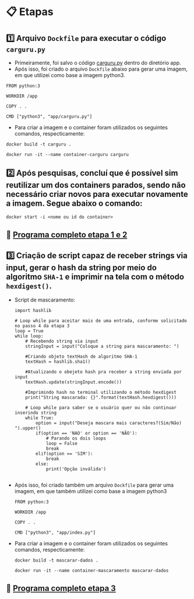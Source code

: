 # 📋 Etapas

## 1️⃣ Arquivo `Dockfile` para executar o código `carguru.py`

- Primeiramente, foi salvo o código [carguru.py](Etapa-1/app/carguru.py) dentro do diretório app.
- Após isso, foi criado o arquivo `Dockfile` abaixo para gerar uma imagem, em que utilizei como base a imagem python3.
```
FROM python:3

WORKDIR /app

COPY . .

CMD ["python3", "app/carguru.py"]
```
- Para criar a imagem e o container foram utilizados os seguintes comandos, respecticamente:
```
docker build -t carguru .
```
```
docker run -it --name container-carguru carguru
```
## 2️⃣ Após pesquisas, concluí que é possível sim reutilizar um dos containers parados, sendo não necessário criar novos para executar novamente a imagem. Segue abaixo o comando:
```
docker start -i <nome ou id do container>
```
## 🐋 [Programa completo etapa 1 e 2](Etapa-1/)
## 3️⃣ Criação de script capaz de receber strings via input, gerar o hash da string por meio do algoritmo `SHA-1` e imprimir na tela com o método `hexdigest()`.
- Script de mascaramento:
    ```
    import hashlib
    
    # Loop while para aceitar mais de uma entrada, conforme solicitado no passo 4 da etapa 3
    loop = True
    while loop:
        # Recebendo string via input
        stringInput = input("Coloque a string para mascaramento: ")
    
        #Criando objeto textHash de algoritmo SHA-1
        textHash = hashlib.sha1()
    
        #Atualizando o obejeto hash pra receber a string enviada por input
        textHash.update(stringInput.encode())
    
        #Imprimindo hash no terminal utilizando o método hexdigest 
        print("String mascarada: {}".format(textHash.hexdigest()))
    
        # Loop while para saber se o usuário quer ou não continuar inserindo string
        while True:
            option = input("Deseja mascara mais caracteres?(Sim/Não) ").upper()
            if(option == 'NAO' or option == 'NÃO'):
                # Parando os dois loops
                loop = False
                break
            elif(option == 'SIM'):
                break
            else:
                print('Opção inválida')
                
    ```
- Após isso, foi criado também um arquivo `Dockfile` para gerar uma imagem, em que também utilizei como base a imagem python3
  ```
  FROM python:3

  WORKDIR /app

  COPY . .

  CMD ["python3", "app/index.py"]
  ```

- Para criar a imagem e o container foram utilizados os seguintes comandos, respecticamente:
  ```
  docker build -t mascarar-dados .
  ```
  ```
  docker run -it --name container-mascaramento mascarar-dados
  ```
## 🐋 [Programa completo etapa 3](Etapa-3/)
